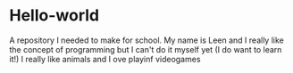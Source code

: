 # Hello-world
A repository I needed to make for school.
My name is Leen and I really like the concept of programming but I can't do it myself yet (I do want to learn it!) 
I really like animals and I ove playinf videogames
